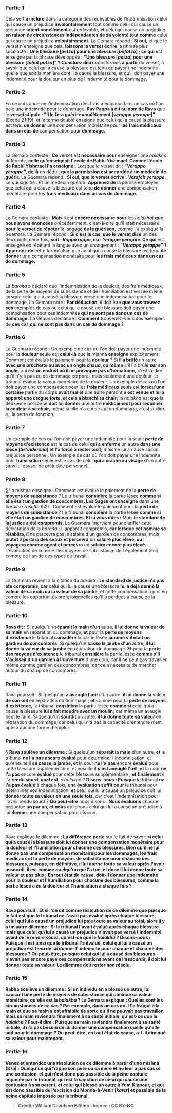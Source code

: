 
### Partie 1
Cela sert <b>à inclure</b> dans la catégorie des redevables de l'indemnisation celui qui cause un préjudice <b>involontairement</b> tout comme</b> celui qui cause un préjudice <b>intentionnellement</b> est redevable, <b>et</b> celui qui cause un préjudice <b>en raison de circonstances indépendantes de sa volonté tout comme</b> celui qui cause un préjudice <b>volontairement.</b> La Gemara répond : <b>Si oui,</b> et que le verset n'enseigne que cela, <b>laissons le verset écrire</b> la phrase plus succincte : <b>Une blessure [<i>petza</i>] pour une blessure [<i>befatza</i>] ; ce qui</b> est enseigné par la phrase développée : <b>"Une blessure [<i>petza</i>] pour une blessure [<i>taḥat patza</i>]" ? Concluez deux</b> conclusions <b>à partir</b> du verset, à savoir que celui qui a causé la blessure est tenu de payer une indemnité quelle que soit la manière dont il a causé la blessure, et qu'il doit payer une indemnité pour la douleur en plus de l'indemnité pour le dommage.

### Partie 2
En ce qui concerne l'indemnisation des frais médicaux dans un cas où l'on paie une indemnité pour le dommage, <b>Rav Pappa a dit au nom de Rava</b> que le <b>verset stipule : "Il le fera guérir complètement [<i>verappo yerappe</i>]"</b> (Exode 21:19), et le terme doublé enseigne que celui qui a causé la blessure est tenu <b>de donner</b> une compensation monétaire pour <b>les frais médicaux dans un cas de</b> compensation pour <b>dommage.</b>

### Partie 3
La Gemara conteste : <b>Ce</b> verset est <b>nécessaire pour</b> enseigner une <i>halakha</i> différente, <b>celle qu'enseignait l'école de Rabbi Yishmael. Comme l'école de Rabbi Yishmael l'a enseigné :</b> Lorsque le verset dit : <b>"<i>Verappo yerappe</i>", de là</b> on déduit <b>que la permission est accordée à un médecin de guérir.</b> La Guemara répond : <b>Si oui, que le verset écrive : <i>Verofeh yerappe</i>,</b> ce qui signifie : Et un médecin guérira. <b>Apprenez de</b> la phrase employée que celui qui a causé la blessure est tenu <b>de donner</b> une compensation monétaire pour les <b>frais médicaux dans un cas de dommage.</b>

### Partie 4
La Gemara conteste : <b>Mais</b> il est <b>encore nécessaire pour</b> les <i>halakhot</i> <b>que nous avons énoncées</b> précédemment, c'est-à-dire qu'il était nécessaire <b>pour le verset de répéter</b> le langage <b>de la guérison,</b> comme l'a expliqué la Guemara. La Gemara répond : <b>Si c'est le cas, que le verset dise</b> un des deux mots deux fois, <b>soit : <i>Rappo rappo</i>, ou : <i>Yerappe yerappe</i>. Ce qui</b> est enseigné en répétant la langue avec un changement : <b>"<i>Verappo yerappe</i>" ? Apprenez de</b> cette formulation que celui qui a causé la blessure est tenu <b>de donner</b> une compensation monétaire pour <b>les frais médicaux dans un cas de dommage.</b>

### Partie 5
La <i>baraita</i> a déclaré que l'indemnisation de la douleur, des frais médicaux, de la perte de moyens de subsistance et de l'humiliation est versée même lorsque celui qui a causé la blessure verse une indemnisation pour le dommage. La Gemara note : <b>Par déduction,</b> il doit être <b>que vous trouvez ces</b> exemples de cas où celui qui a causé une blessure doit payer une compensation pour ces indemnités <b>qui ne sont pas dans un cas de dommage.</b> La Gemara demande : <b>Comment</b> trouveriez-vous</b> des exemples de <b>ces</b> cas <b>qui ne sont pas dans un cas de dommage ?</b>

### Partie 6
La Guemara répond : Un exemple de cas où l'on doit payer une indemnité pour la <b>douleur</b> seule est <b>celui-là</b> que la mishna <b>enseigne</b> explicitement : Comment est évalué le paiement pour la <b>douleur</b> ? Si <b>il a brûlé</b> un autre <b>avec une brochette ou avec un <b>ongle chaud</b>, ou même</b> s'il l'a brûlé <b>sur son ongle,</b> qui est <b>un endroit où il ne provoque pas d'hématome,</b> c'est-à-dire qu'il n'y a pas eu de dommage corporel, mais seulement une douleur, le tribunal évalue la valeur monétaire de la douleur. Un exemple de cas où l'on doit payer une compensation pour les <b>frais médicaux</b> seuls est <b>lorsqu'une certaine</b> partie du corps <b>avait mal et</b> une autre personne <b>est venue et lui a apporté une drogue forte, et cela a blanchi sa chair;</b> la <i>halakha</i> est <b>que</b> la deuxième personne <b>doit lui donner</b> une autre <b>médicament pour redonner la couleur à sa chair,</b> même si elle n'a causé aucun dommage, c'est-à-dire. e., la perte de fonction.

### Partie 7
Un exemple de cas où l'on doit payer une indemnité pour la seule <b>perte de moyens d'existence</b> est le cas de celui <b>qui a enfermé</b> un autre <b>dans une pièce [<i>be'inderona</i>] et l'a forcé à rester oisif,</b> mais ne lui a causé aucun préjudice personnel. Un exemple de cas où l'on doit payer une indemnité pour <b>humiliation</b> seule est le cas de celui <b>qui a craché au visage</b> d'un autre, sans lui causer de préjudice personnel.

### Partie 8
§ La mishna enseigne : Comment est évalué le paiement de la <b>perte de moyens de subsistance</b> ? Le tribunal <b>considère</b> la partie lésée <b>comme si elle était un gardien de concombres. Les Sages ont enseigné</b> dans une <i>baraita</i> (<i>Tosefta</i> 9:2) : Comment est évalué le paiement pour la <b>perte de moyens de subsistance</b> ? Le tribunal <b>considère</b> la partie lésée <b>comme si elle était un gardien de concombres. Et si vous dites :</b> Mais <b>le standard de la justice a été compromis. </b> La Guemara intervient pour clarifier cette déclaration de la <i>baraïta</i> : Il apparaît compromis, <b>car lorsque cet homme se rétablira, il</b> ne percevra pas le salaire d'un gardien de concombres,</b> mais <b>plutôt</b> il <b>portera des seaux et percevra</b> un <b>salaire plus élevé, ou</b> il <b>voyagera comme agent et percevra</b> un <b>salaire encore plus élevé. </b> L'évaluation de la perte des moyens de subsistance doit également tenir compte de l'un de ces types de travail.

### Partie 9
La Guemara revient à la citation du <i>baraita</i> : <b>Le standard de justice n'a pas été compromis, car</b> celui qui lui a causé une blessure <b>lui a déjà donné la valeur de sa main ou la valeur de sa jambe,</b> et cette compensation a pris en compte les opportunités professionnelles qu'il a perdues à cause de la blessure.

### Partie 10
<b>Rava dit :</b> Si quelqu'un <b>séparait la main d'un</b> autre, <b>il lui donne la valeur de sa main</b> en réparation du dommage, <b>et</b> pour la <b>perte de moyens d'existence</b> le tribunal <b>considère</b> la partie lésée <b>comme s'il était un gardien de concombres.</b> Si quelqu'un <b>casse la jambe d'un</b> autre, <b>il lui donne la valeur de sa jambe</b> en réparation du dommage. <b>Et</b> pour la <b>perte des moyens d'existence</b> le tribunal <b>considère</b> la partie lésée <b>comme s'il s'agissait d'un gardien à l'ouverture</b> d'une cour, car il ne peut pas travailler même comme gardien des concombres, car cela nécessite de marcher autour du champ de concombres.

### Partie 11
Rava poursuit : Si quelqu'un <b>a aveuglé l'œil</b> d'un autre, <b>il lui donne la</b> valeur <b>de son œil</b> en réparation du dommage ; <b>et</b> comme pour la <b>perte de moyens d'existence,</b> le tribunal <b>considère</b> la partie lésée <b>comme si</b> celui qui a causé la blessure <b>lui a fait moudre avec un moulin,</b> car même un aveugle peut le faire. Si quelqu'un <b>sourdit</b> un autre, <b>il lui donne toute sa valeur</b> en réparation du dommage, car celui qui n'a pas la capacité d'entendre n'est apte à aucune forme d'emploi.

### Partie 12
§ <b>Rava soulève un dilemme : </b> Si quelqu'un <b>séparait la main</b> d'un autre, <b>et</b> le tribunal <b>ne l'a pas encore</b> <b>évalué</b> pour déterminer l'indemnisation, et qu'ensuite il <b>se casse la jambe, et</b> la cour <b>ne l'a pas</b> encore <b>évalué</b> pour cette blessure supplémentaire, et ensuite il <b>s'est aveuglé l'œil, et</b> la cour <b>ne l'a pas</b> encore <b>évalué</b> pour cette blessure supplémentaire ; <b>et finalement</b> il l'a <b>rendu sourd, quel est</b> le <i>halakha</i> ? <b>Disons-nous : Puisque</b> le tribunal <b>ne l'a pas évalué</b> à chaque fois, <b>une évaluation suffit pour</b> le tribunal pour déterminer son indemnisation, <b>et</b> celui qui lui a causé un préjudice doit lui <b>donner toute sa valeur en une seule fois,</b> car c'est l'indemnisation pour l'avoir rendu sourd ? <b>Ou peut-être</b> nous disons : <b>Nous évaluons</b> chaque préjudice <b>un par un, et nous</b> obligeons celui qui lui a causé un préjudice à lui <b>donner</b> une compensation pour chacun.

### Partie 13
Rava explique le dilemme : <b>La différence porte</b> sur le fait de savoir <b>si celui qui a causé la blessure <b>doit lui donner</b> une compensation monétaire pour <b>la douleur et l'humiliation pour chacune</b> des blessures. <b>Bien qu'il ne lui donne pas</b> une compensation monétaire <b>pour les dommages, les frais médicaux et la perte de moyens de subsistance pour chacune</b> des blessures, <b>puisque,</b> en définitive, <b>il lui donne toute sa valeur</b> après l'avoir assourdi, <b>il est comme quelqu'un qui l'a tué, et donc il lui donne toute sa valeur</b> et pas plus ; <b>En tout état de cause,</b> doit-il <b>donner</b> une indemnité pour la <b>douleur et l'humiliation pour chacune</b> des blessures, <b>comme</b> la partie lésée <b>a eu la douleur et l'humiliation</b> à chaque fois ?

### Partie 14
Rava poursuit : <b>Et si l'on dit</b> comme résolution de ce dilemme que <b>puisque</b> le fait est <b>que le tribunal <b>ne l'avait pas évalué</b> après chaque blessure, celui qui lui a causé un préjudice <b>lui paie toute sa valeur au total,</b> alors il y a un autre dilemme : Si le tribunal <b>l'avait évalué</b> après chaque blessure mais que celui qui lui a causé un préjudice n'avait pas versé l'indemnité avant de le rendre sourd, <b>qu'est-ce que</b> le <i>halakha</i> ? <b>Disons-nous : Puisque</b> il est ainsi que le tribunal l'a <b>évalué,</b> celui qui lui a causé un préjudice <b>est tenu de lui donner</b> l'indemnité pour <b>chaque et chacune</b> des blessures ? <b>Ou peut-être, puisque</b> celui qui lui a causé des blessures <b>n'avait pas</b> encore <b>payé</b> ces compensations avant de l'assourdir, <b>il</b> doit lui <b>donner toute sa valeur.</b> Le dilemme <b>doit rester</b> non résolu.

### Partie 15
<b>Rabba soulève un dilemme :</b> Si un individu en a blessé un autre, lui causant une <b>perte de moyens de subsistance qui diminue sa valeur monétaire</b>, <b>qu'elle est</b> la <i>halakha</i> ? La Gemara explique : <b>Quelles sont les circonstances</b> de ce cas ? <b>Par exemple,</b> dans un cas <b>où il l'a frappé à la main et que sa main s'est affaiblie</b> de sorte qu'il ne pouvait pas travailler, <b>mais</b> sa main <b>reviendra finalement</b> à sa santé initiale, <b>qu'est-ce que</b> la <i>halakha</i> ? Faut-il dire : <b>Puisque</b> sa main <b>reviendra finalement</b> à sa santé initiale, <b>il n'a pas besoin de lui donner une</b> compensation <b>quelle qu'elle soit</b> pour le dommage ? <b>Ou peut-être, en tout état de cause, a-t-il diminué</b> sa valeur pour <b>maintenant.</b>

### Partie 16
<b>Venez</b> et <b>entendez</b> une résolution de ce dilemme à partir d'une mishna (87a) : <b>Quelqu'un qui frappe son père ou sa mère et ne leur a pas causé</b> une contusion,</b> et qui n'est donc pas passible de la peine capitale imposée par le tribunal, qui est la sanction de celui qui cause une contusion à son parent, <b>et celui qui blesse un autre à Yom Kippour,</b> et qui est donc passible de l'excision du Monde-à-Venir [<i>karet</i>] et passible de la peine capitale imposée par le tribunal,

>Crédit : William Davidson Edition
>Licence : CC BY-NC